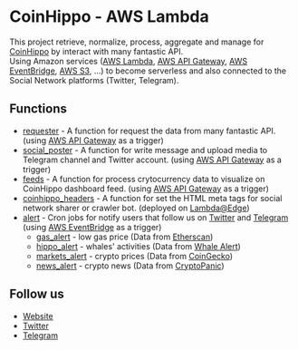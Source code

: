 # CoinHippo - AWS Lambda
This project retrieve, normalize, process, aggregate and manage for [CoinHippo](https://coinhippo.io) by interact with many fantastic API.
<br>
Using Amazon services ([AWS Lambda](https://aws.amazon.com/lambda), [AWS API Gateway](https://aws.amazon.com/api-gateway), [AWS EventBridge](https://aws.amazon.com/eventbridge), [AWS S3](https://aws.amazon.com/s3), ...) to become serverless and also connected to the Social Network platforms (Twitter, Telegram).

## Functions
- [requester](/requester) - A function for request the data from many fantastic API. (using [AWS API Gateway](https://aws.amazon.com/api-gateway) as a trigger)
- [social_poster](/social_poster) - A function for write message and upload media to Telegram channel and Twitter account. (using [AWS API Gateway](https://aws.amazon.com/api-gateway) as a trigger)
- [feeds](/feeds) - A function for process crytocurrency data to visualize on CoinHippo dashboard feed. (using [AWS API Gateway](https://aws.amazon.com/api-gateway) as a trigger)
- [coinhippo_headers](/coinhippo_headers) - A function for set the HTML meta tags for social network sharer or crawler bot. (deployed on [Lambda@Edge](https://aws.amazon.com/lambda/edge))
- [alert](/alert) - Cron jobs for notify users that follow us on [Twitter](https://twitter.com/coinhippoHQ) and [Telegram](https://t.me/CoinHippoChannel) (using [AWS EventBridge](https://aws.amazon.com/eventbridge) as a trigger)
	- [gas_alert](/alert/gas_alert) - low gas price (Data from [Etherscan](https://etherscan.io))
	- [hippo_alert](/alert/hippo_alert) - whales' activities (Data from [Whale Alert](https://whale-alert.io))
	- [markets_alert](/alert/markets_alert) - crypto prices (Data from [CoinGecko](https://www.coingecko.com))
	- [news_alert](/alert/news_alert) - crypto news (Data from [CryptoPanic](https://cryptopanic.com))

## Follow us
- [Website](https://coinhippo.io)
- [Twitter](https://twitter.com/coinhippoHQ)
- [Telegram](https://t.me/CoinHippoChannel)